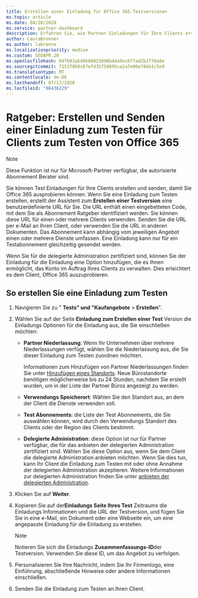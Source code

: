 ```yaml
---
title: Erstellen einer Einladung für Office 365-Testversionen
ms.topic: article
ms.date: 04/28/2020
ms.service: partner-dashboard
description: Erfahren Sie, wie Partner Einladungen für Ihre Clients erstellen und senden können, um Office 365 zu testen. Partner sind ein autorisierter Abonnement Ratgeber.
author: LauraBrenner
ms.author: labrenne
ms.localizationpriority: medium
ms.custom: SEOAPR.20
ms.openlocfilehash: 04fb03ab49b68023898b44a9ec6ffad2b1f76a8e
ms.sourcegitcommit: 7153f0b8c67efd35f58695ca2a7e00e70da1c5e9
ms.translationtype: MT
ms.contentlocale: de-DE
ms.lasthandoff: 07/17/2020
ms.locfileid: "86436229"
---
```

# <a name="advisors-create-and-send-a-trial-invitation-for-clients-to-try-office-365"></a>Ratgeber: Erstellen und Senden einer Einladung zum Testen für Clients zum Testen von Office 365

> [!NOTE]
> Diese Funktion ist nur für Microsoft-Partner verfügbar, die autorisierte Abonnement Berater sind.

Sie können Test Einladungen für Ihre Clients erstellen und senden, damit Sie Office 365 ausprobieren können. Wenn Sie eine Einladung zum Testen erstellen, erstellt der Assistent zum **Erstellen einer Testversion** eine benutzerdefinierte URL für Sie. Die URL enthält einen eingebetteten Code, mit dem Sie als Abonnement Ratgeber identifiziert werden. Sie können diese URL für einen oder mehrere Clients verwenden. Senden Sie die URL per e-Mail an Ihren Client, oder verwenden Sie die URL in anderen Dokumenten. Das Abonnement kann abhängig vom jeweiligen Angebot einen oder mehrere Dienste umfassen. Eine Einladung kann nur für ein Testabonnement gleichzeitig gesendet werden.

Wenn Sie für die delegierte Administration zertifiziert sind, können Sie der Einladung für die Einladung eine Option hinzufügen, die es Ihnen ermöglicht, das Konto im Auftrag Ihres Clients zu verwalten. Dies erleichtert es dem Client, Office 365 auszuprobieren.

## <a name="to-create-a-trial-invitation"></a>So erstellen Sie eine Einladung zum Testen

1. Navigieren Sie zu " **Tests" und "Kaufangebote**  >  **Erstellen**".

2. Wählen Sie auf der Seite **Einladung zum Erstellen einer Test** Version die Einladungs Optionen für die Einladung aus, die Sie einschließen möchten:

    - **Partner Niederlassung**: Wenn Ihr Unternehmen über mehrere Niederlassungen verfügt, wählen Sie die Niederlassung aus, die Sie dieser Einladung zum Testen zuordnen möchten.

        Informationen zum Hinzufügen von Partner Niederlassungen finden Sie unter [Hinzufügen eines Standorts](manage-locations.md). Neue Bürostandorte benötigen möglicherweise bis zu 24 Stunden, nachdem Sie erstellt wurden, um in der Liste der Partner Büros angezeigt zu werden.

    - **Verwendungs Speicherort**: Wählen Sie den Standort aus, an dem der Client die Dienste verwenden soll.
    - **Test Abonnements**: die Liste der Test Abonnements, die Sie auswählen können, wird durch den Verwendungs Standort des Clients oder der Region des Clients bestimmt.
    - **Delegierte Administration**: diese Option ist nur für Partner verfügbar, die für das anbieten der delegierten Administration zertifiziert sind. Wählen Sie diese Option aus, wenn Sie dem Client die delegierte Administration anbieten möchten. Wenn Sie dies tun, kann Ihr Client die Einladung zum Testen mit oder ohne Annahme der delegierten Administration akzeptieren. Weitere Informationen zur delegierten Administration finden Sie unter [anbieten der delegierten Administration](customers-revoke-admin-privileges.md).

3. Klicken Sie auf **Weiter**.

4. Kopieren Sie auf der**Einladungs Seite Ihres Test** Zeitraums die Einladungs Informationen und die URL der Testversion, und fügen Sie Sie in eine e-Mail, ein Dokument oder eine Webseite ein, um eine angepasste Einladung für die Einladung zu erstellen.

    > [!NOTE]
    > Notieren Sie sich die Einladungs **Zusammenfassungs-ID**der Testversion. Verwenden Sie diese ID, um das Angebot zu verfolgen.

5. Personalisieren Sie Ihre Nachricht, indem Sie Ihr Firmenlogo, eine Einführung, abschließende Hinweise oder andere Informationen einschließen.

6. Senden Sie die Einladung zum Testen an Ihren Client.
